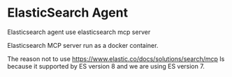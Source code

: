 # ElasticSearch Agent

Elasticsearch agent use elasticsearch mcp server

Elasticsearch MCP server run as a docker container.

The reason not to use https://www.elastic.co/docs/solutions/search/mcp 
Is because it supported by ES version 8 and we are using ES version 7.